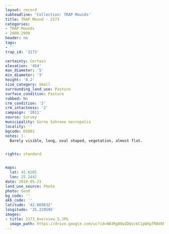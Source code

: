 ```yaml
---
layout: record
subheadline: 'Collection: TRAP Mounds'
title: TRAP Mound - 2173
categories:
- TRAP Mounds
- 2000-2999
header: no
tags:
- ''
trap_id: '2173'

certainty: Certain
elevation: '454'
max_diameter: '5'
min_diameter: '3'
height: '0.2'
size_category: Small
surrounding_land_use: Pasture
surface_condition: Pasture
robbed: No
crm_condition: '2'
crm_intactness: '2'
campaign: '2011'
source: Survey
municipality: Gorno Sahrane necropolis
locality: ''
bgcode: DS001
notes: |-
  Barely visible, long, oval shaped, vegetation, almost flat.


rights: standard


maps:
  lat: 42.6285
  lon: 25.2442
date: 2018-05-21
land_use_source: Photo
photo: Good
bg_code: ''
akb_code: ''
latitude: '42.669832'
longitude: '25.220595'
images:
- title: 2173_Overview_S.JPG
  image_path: https://drive.google.com/uc?id=0B3Rg88wZDQscbC1pWXpTRDd5N28
---
```

